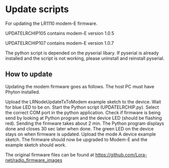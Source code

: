 # Update scripts

For updating the LR1110 modem-E firmware.

UPDATELRCHIP105 contains modem-E version 1.0.5

UPDATELRCHIP107 contains modem-E version 1.0.7

The python script is depended on the pyserial libary. If pyserial is already installed and the script is not working, please uninstall and reinstall pyserial.

## How to update
Updating the modem firmware goes as follows. The host PC must have Phyton installed.

Upload the LRNodeUpdateTxToModem example sketch to the device.
Wait for blue LED to be on.
Start the Python script (UPDATELRCHIP.py).
Select the correct COM port in the python application.
Check if firmware is being send by looking at Python program and the device LED (should be flashing red).
Sending the firmware takes about 2 min.
The Python program displays done and closes 30 sec later when done.
The green LED on the device stays on when firmware is updated.
Upload the mode A device example sketch.
The firmware should now be upgraded to Modem-E and the example sketch should work.


The original firmware files can be found at https://github.com/Lora-net/radio_firmware_images




